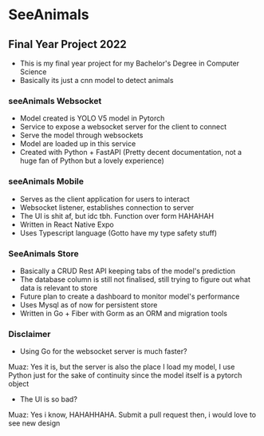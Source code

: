 
# SeeAnimals

## Final Year Project 2022

- This is my final year project for my Bachelor's Degree in Computer Science
- Basically its just a cnn model to detect animals

### seeAnimals Websocket
- Model created is YOLO V5 model in Pytorch
- Service to expose a websocket server for the client to connect
- Serve the model through websockets
- Model are loaded up in this service
- Created with Python + FastAPI (Pretty decent documentation, not a huge fan of Python but a lovely experience)

### seeAnimals Mobile
- Serves as the client application for users to interact
- Websocket listener, establishes connection to server
- The UI is shit af, but idc tbh. Function over form HAHAHAH
- Written in React Native Expo
- Uses Typescript language (Gotto have my type safety stuff)

### SeeAnimals Store
- Basically a CRUD Rest API keeping tabs of the model's prediction
- The database column is still not finalised, still trying to figure out what data is relevant to store
- Future plan to create a dashboard to monitor model's performance
- Uses Mysql as of now for persistent store
- Written in Go + Fiber with Gorm as an ORM and migration tools

### Disclaimer
- Using Go for the websocket server is much faster? 

Muaz: Yes it is, but the server is also the place I load my model, I use Python just for the sake of continuity since the model itself is a pytorch object

- The UI is so bad?

Muaz: Yes i know, HAHAHHAHA. Submit a pull request then, i would love to see new design



